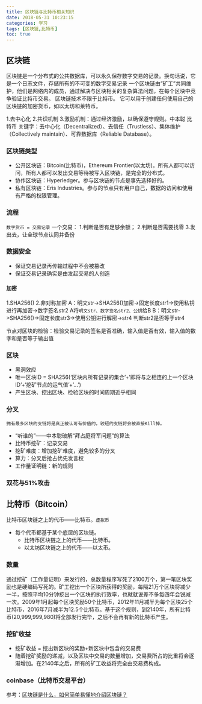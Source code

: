 ```yaml
---
title: 区块链与比特币相关知识
date: 2018-05-31 10:23:15
categories: 学习
tags: [区块链,比特币]
toc: true
---
```


## 区块链
区块链是一个分布式的公共数据库，可以永久保存数字交易的记录。换句话说，它是一个日志文件，存储所有的不可变的数字交易记录
一个区块链由“矿工”共同维护，他们是网络内的成员，通过解决与区块相关的复杂算法问题，在每个区块中竞争验证比特币交易。
区块链技术不限于比特币。 它可以用于创建任何使用自己的区块链的加密货币，如以太坊和莱特币。
<!--more-->
1.去中心化
2.共识机制
3.激励机制：通过经济激励，以确保遵守规则。中本聪 比特币
关键字：去中心化（Decentralized）、去信任（Trustless）、集体维护（Collectively maintain）、可靠数据库（Reliable Database）。

### 区块链类型
* 公开区块链：Bitcoin(比特币)，Ethereum Frontier(以太坊)。所有人都可以访问，所有人都可以发出交易等待被写入区块链，是完全的分布式。
* 协作区块链：Hyperledger。参与区块链的节点是事先选择好的。
* 私有区块链：Eris Industries。参与的节点只有用户自己，数据的访问和使用有严格的权限管理。

### 流程
`数字货币 = 交易记录`
一个交易：
1.判断是否有足够余额； 
2.判断是否需要找零
3.发出去，让全球节点认同并备份

### 数据安全
* 保证交易记录再传输过程中不会被篡改
* 保证交易记录确实是由发起交易的人创造

#### 加密
1.SHA256()  2.非对称加密
A：明文str->SHA256()加密->固定长度str1->使用私钥进行再加密->数字签名str2
A将`明文str、数字签名str2、公钥`给B
B：明文str->SHA256()->固定长度str3->使用公钥进行解密->str4
判断str2是否等于str4

节点对区块的检验：检验交易记录的签名是否准确，输入值是否有效，输入值的数字和是否等于输出值

### 区块
* 黑洞效应
* 唯一区块ID = SHA256(‘区块内所有记录的集合’+’即将与之相连的上一个区块ID’+‘挖矿节点的运气值’+’…’)
* 产生区块、挖出区块、检验区块的时间周期近乎相同

### 分叉
`拥有最多区块的支链将是真正被认可有价值的，较短的支链将会被直接Kill掉。`
* “听谁的”——中本聪破解“拜占庭将军问题”的算法
* 比特币挖矿：记录交易
* 挖矿难度：增加挖矿难度，避免较多的分叉
* 算力：分叉后抢占优先发言权
* 工作量证明链：新的规则

### 双花与51%攻击

## 比特币（Bitcoin）
比特币区块链之上的代币——比特币。`虚拟币`
* 每个代币都基于某个底层的区块链。
    + 比特币区块链之上的代币——比特币。
    + 以太坊区块链之上的代币——以太币。
### 数量
通过挖矿（工作量证明）来发行的，总数量程序写死了2100万个，第一笔区块奖励也是硬编码写死的。矿工挖出一个区块所获得的奖励，每隔21万个区块将减少一半，按照平均10分钟挖出一个区块的执行效率，也就就说差不多每四年会锐减一次。2009年1月起每个区块奖励50个比特币，2012年11月减半为每个区块25个比特币，2016年7月减半为12.5个比特币。基于这个规则，到2140年，所有比特币(20,999,999,980)将全部发行完毕，之后不会再有新的比特币产生。

### 挖矿收益
* 挖矿收益 = 挖出新区块的奖励+新区块中包含的交易费
* 随着挖矿奖励的递减，以及区块中交易的数量增加，交易费所占的比重将会逐渐增加。在2140年之后，所有的矿工收益将完全由交易费构成。

### coinbase（比特币交易平台）


参考：[区块链是什么，如何简单易懂地介绍区块链？](https://www.zhihu.com/question/37290469)
